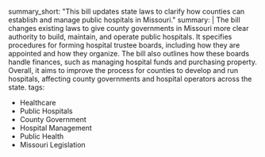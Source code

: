 summary_short: "This bill updates state laws to clarify how counties can establish and manage public hospitals in Missouri."
summary: |
  The bill changes existing laws to give county governments in Missouri more clear authority to build, maintain, and operate public hospitals. It specifies procedures for forming hospital trustee boards, including how they are appointed and how they organize. The bill also outlines how these boards handle finances, such as managing hospital funds and purchasing property. Overall, it aims to improve the process for counties to develop and run hospitals, affecting county governments and hospital operators across the state.
tags:
  - Healthcare
  - Public Hospitals
  - County Government
  - Hospital Management
  - Public Health
  - Missouri Legislation
